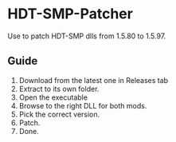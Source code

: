 # HDT-SMP-Patcher

Use to patch HDT-SMP dlls from 1.5.80 to 1.5.97.

## Guide

1. Download from the latest one in Releases tab
2. Extract to its own folder.
3. Open the executable
4. Browse to the right DLL for both mods.
5. Pick the correct version.
6. Patch.
7. Done.
